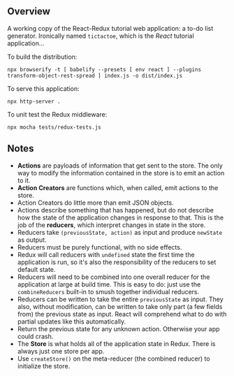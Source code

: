 ## Overview

A working copy of the React-Redux tutorial web application: a to-do list generator. Ironically named `tictactoe`, which is the *React* tutorial application...

To build the distribution:

    npx browserify -t [ babelify --presets [ env react ] --plugins transform-object-rest-spread ] index.js -o dist/index.js
    
To serve this application:

    npx http-server .
    
To unit test the Redux middleware:

    npx mocha tests/redux-tests.js

## Notes

* **Actions** are payloads of information that get sent to the store. The only way to modify the information contained 
in the store is to emit an action to it.
* **Action Creators** are functions which, when called, emit actions to the store.
* Action Creators do little more than emit JSON objects.
* Actions describe something that has happened, but do not describe how the state of the application changes in response to that. This is the job of the **reducers**, which interpret changes in state in the store.
* Reducers take `(previousState, action)` as input and produce `newState` as output.
* Reducers must be purely functional, with no side effects.
* Redux will call reducers with `undefined` state the first time the application is run, so it's also the responsibility of the reducers to set default state.
* Reducers will need to be combined into one overall reducer for the application at large at build time. This is easy to do: just use the `combineReducers` built-in to smush together individual reducers.
* Reducers can be written to take the entire `previousState` as input. They also, without modification, can be written to take only part (a few fields from) the previous state as input. React will comprehend what to do with partial updates like this automatically.
* Return the previous state for any unknown action. Otherwise your app could crash.
* The **Store** is what holds all of the application state in Redux. There is always just one store per app.
* Use `createStore()` on the meta-reducer (the combined reducer) to initialize the store.
